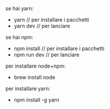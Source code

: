 se hai yarn:

- yarn // per installare i pacchetti
- yarn dev // per lanciare

se hai npm:

- npm install // per installare i pacchetti
- npm run dev // per lanciare

per installare node+npm:

- brew install node

per installare yarn:

- npm install -g yarn
